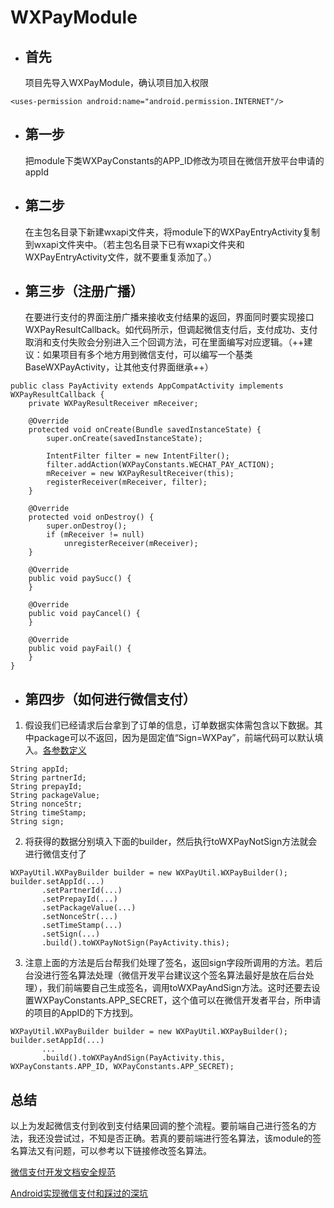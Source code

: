 # WXPayModule
- ## 首先
  项目先导入WXPayModule，确认项目加入权限

```
<uses-permission android:name="android.permission.INTERNET"/>
```

- ## 第一步
  把module下类WXPayConstants的APP_ID修改为项目在微信开放平台申请的appId

- ## 第二步
  在主包名目录下新建wxapi文件夹，将module下的WXPayEntryActivity复制到wxapi文件夹中。（若主包名目录下已有wxapi文件夹和WXPayEntryActivity文件，就不要重复添加了。）

- ## 第三步（注册广播）
  在要进行支付的界面注册广播来接收支付结果的返回，界面同时要实现接口WXPayResultCallback。如代码所示，但调起微信支付后，支付成功、支付取消和支付失败会分别进入三个回调方法，可在里面编写对应逻辑。（++建议：如果项目有多个地方用到微信支付，可以编写一个基类BaseWXPayActivity，让其他支付界面继承++）

```
public class PayActivity extends AppCompatActivity implements WXPayResultCallback {
    private WXPayResultReceiver mReceiver;

    @Override
    protected void onCreate(Bundle savedInstanceState) {
        super.onCreate(savedInstanceState);
        
        IntentFilter filter = new IntentFilter();
        filter.addAction(WXPayConstants.WECHAT_PAY_ACTION);
        mReceiver = new WXPayResultReceiver(this);
        registerReceiver(mReceiver, filter);
    }

    @Override
    protected void onDestroy() {
        super.onDestroy();
        if (mReceiver != null)
            unregisterReceiver(mReceiver);
    }
    
    @Override
    public void paySucc() {
    }

    @Override
    public void payCancel() {
    }

    @Override
    public void payFail() {
    }
}
```

- ## 第四步（如何进行微信支付）
1.   假设我们已经请求后台拿到了订单的信息，订单数据实体需包含以下数据。其中package可以不返回，因为是固定值“Sign=WXPay”，前端代码可以默认填入。[各参数定义](https://pay.weixin.qq.com/wiki/doc/api/app/app.php?chapter=9_12&index=2)
```
String appId;
String partnerId;
String prepayId;
String packageValue;
String nonceStr;
String timeStamp;
String sign;
```

2.   将获得的数据分别填入下面的builder，然后执行toWXPayNotSign方法就会进行微信支付了
```
WXPayUtil.WXPayBuilder builder = new WXPayUtil.WXPayBuilder();
builder.setAppId(...)
       .setPartnerId(...)
       .setPrepayId(...)
       .setPackageValue(...)
       .setNonceStr(...)
       .setTimeStamp(...)
       .setSign(...)
       .build().toWXPayNotSign(PayActivity.this);
```
3.   注意上面的方法是后台帮我们处理了签名，返回sign字段所调用的方法。若后台没进行签名算法处理（微信开发平台建议这个签名算法最好是放在后台处理），我们前端要自己生成签名，调用toWXPayAndSign方法。这时还要去设置WXPayConstants.APP_SECRET，这个值可以在微信开发者平台，所申请的项目的AppID的下方找到。
```
WXPayUtil.WXPayBuilder builder = new WXPayUtil.WXPayBuilder();
builder.setAppId(...)
       ...
       .build().toWXPayAndSign(PayActivity.this, WXPayConstants.APP_ID, WXPayConstants.APP_SECRET);
```

## 总结
   以上为发起微信支付到收到支付结果回调的整个流程。要前端自己进行签名的方法，我还没尝试过，不知是否正确。若真的要前端进行签名算法，该module的签名算法又有问题，可以参考以下链接修改签名算法。
   
   [微信支付开发文档安全规范](https://pay.weixin.qq.com/wiki/doc/api/app/app.php?chapter=4_3)
   
   [Android实现微信支付和踩过的深坑](https://blog.csdn.net/qilin001cs/article/details/75909756)

